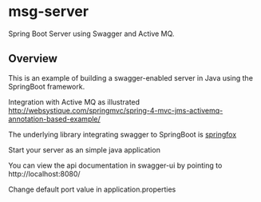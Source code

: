 # msg-server

Spring Boot Server using Swagger and Active MQ.

## Overview  

This is an example of building a swagger-enabled server in Java using the SpringBoot framework.  

Integration with Active MQ as illustrated http://websystique.com/springmvc/spring-4-mvc-jms-activemq-annotation-based-example/

The underlying library integrating swagger to SpringBoot is [springfox](https://github.com/springfox/springfox)  

Start your server as an simple java application 

You can view the api documentation in swagger-ui by pointing to 
http://localhost:8080/ 

Change default port value in application.properties



